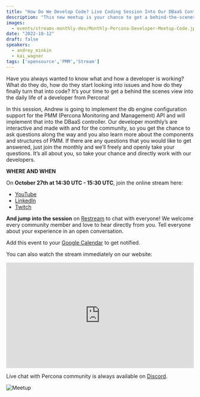 ```yaml
---
title: "How Do We Develop Code? Live Coding Session Into Our DBaaS Controller- October 2022"
description: "This new meetup is your chance to get a behind-the-scenes view and to directly interact in person with our engineers. We’ll discuss development practices, tools, projects, frameworks, and many more engineering-focused topics that we are working on at Percona."
images:
  - events/streams-monthly-dev/Monthly-Percona-Developer-Meetup-Code.jpg
date: "2022-10-12"
draft: false
speakers:
  - andrey_minkin
  - kai_wagner
tags: ['opensource','PMM','Stream']
---
```


Have you always wanted to know what and how a developer is working? What do they do, how do they start looking into issues and how do they finally turn that into code? It’s your time to get a behind the scenes view into the daily life of a developer from Percona! 

In this session, Andrew is going to implement the db engine configuration support for the PMM (Percona Monitoring and Management) API and will implement that into the DBaaS controller. Our developer monthly’s are interactive and made with and for the community, so you get the chance to ask questions along the way and you also learn more about the components and structures of PMM. If there are any questions that you would like to get answered, just join the monthly and we’ll freely and openly take your questions. It’s all about you, so take your chance and directly work with our developers. 

**WHERE AND WHEN**

On **October 27th at 14:30 UTC - 15:30 UTC**, join the online stream here:

* [YouTube](https://www.youtube.com/watch?v=m-FKVdzYm6k)
* [LinkedIn](https://www.linkedin.com/video/event/urn:li:ugcPost:6986354343889281024/)
* [Twitch](https://www.twitch.tv/perconacommunity)

**And jump into the session** on [Restream](https://app.restream.io/new-event-invitation/TkVBR1BNeXua3-wXmE1jiW1Anr82vDU/email) to chat with everyone! We welcome every community member and love to hear directly from you. Tell everyone about your experience in an open conversation.

Add this event to your [Google Calendar](https://calendar.google.com/event?action=TEMPLATE&tmeid=MjcyMHJkZnRjZ2RrdGVvZWlpMG04bHU3YzJfMjAyMjEwMjVUMTQwMDAwWiBjX3NsaG5uaTIxdm9wNnI2MWt0OGFpMjZsNjRnQGc&tmsrc=c_slhnni21vop6r61kt8ai26l64g%40group.calendar.google.com&scp=ALL) to get notified.

You can also watch the stream immediately on our website: 

<div style="padding:56.25% 0 0 0;position:relative;"><iframe src="https://player.restream.io/?token=1820632d6b004d84a0723632e6ba9980" allow="autoplay" allowfullscreen frameborder="0" style="position:absolute;top:0;left:0;width:100%;height:100%;"/></iframe></div>

Live chat with Percona community is always available on [Discord](http://per.co.na/discord).

![Meetup](events/streams-monthly-dev/Monthly-Percona-Developer-Meetup-Code.jpg)


